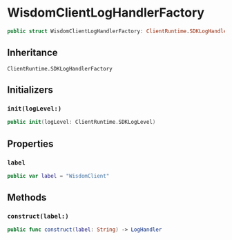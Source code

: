 # WisdomClientLogHandlerFactory

``` swift
public struct WisdomClientLogHandlerFactory: ClientRuntime.SDKLogHandlerFactory 
```

## Inheritance

`ClientRuntime.SDKLogHandlerFactory`

## Initializers

### `init(logLevel:)`

``` swift
public init(logLevel: ClientRuntime.SDKLogLevel) 
```

## Properties

### `label`

``` swift
public var label = "WisdomClient"
```

## Methods

### `construct(label:)`

``` swift
public func construct(label: String) -> LogHandler 
```
